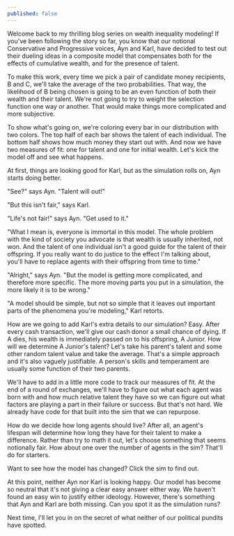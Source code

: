 ```yaml
---
published: false
---
```

Welcome back to my thrilling blog series on wealth inequality modeling! If you've been following the story so far, you know that our notional Conservative and Progressive voices, Ayn and Karl, have decided to test out their dueling ideas in a composite model that compensates both for the effects of cumulative wealth, and for the presence of talent. 

To make this work, every time we pick a pair of candidate money recipients, B and C, we'll take the average of the two probabilities. That way, the likelihood of B being chosen is going to be an even function of both their wealth and their talent. We're not going to try to weight the selection function one way or another. That would make things more complicated and more subjective. 

To show what's going on, we're coloring every bar in our distribution with two colors. The top half of each bar shows the talent of each individual. The bottom half shows how much money they start out with. And now we have two measures of fit: one for talent and one for initial wealth. Let's kick the model off and see what happens.



At first, things are looking good for Karl, but as the simulation rolls on, Ayn starts doing better.

"See?" says Ayn. "Talent will out!"

"But this isn't fair," says Karl.

"Life's not fair!" says Ayn. "Get used to it."

"What I mean is, everyone is immortal in this model. The whole problem with the kind of society you advocate is that wealth is usually inherited, not won. And the talent of one individual isn't a good guide for the talent of their offspring. If you really want to do justice to the effect I'm talking about, you'll have to replace agents with their offspring from time to time."

"Alright," says Ayn. "But the model is getting more complicated, and therefore more specific. The more moving parts you put in a simulation, the more likely it is to be wrong."

"A model should be simple, but not so simple that it leaves out important parts of the phenomena you're modeling," Karl retorts.

How are we going to add Karl's extra details to our simulation? Easy. After every cash transaction, we'll give our cash donor a small chance of dying. If A dies, his wealth is immediately passed on to his offspring, A Junior. How will we determine A Junior's talent? Let's take his parent's talent and some other random talent value and take the average. That's a simple approach and it's also vaguely justifiable. A person's skills and temperament are usually some function of their two parents.

We'll have to add in a little more code to track our measures of fit. At the end of a round of exchanges, we'll have to figure out what each agent was born with and how much relative talent they have so we can figure out what factors are playing a part in their failure or success. But that's not hard. We already have code for that built into the sim that we can repurpose.

How do we decide how long agents should live? After all, an agent's lifespan will determine how long they have for their talent to make a difference. Rather than try to math it out, let's choose something that seems notionally fair. How about one over the number of agents in the sim? That'll do for starters. 

Want to see how the model has changed? Click the sim to find out. 


At this point, neither Ayn nor Karl is looking happy. Our model has become so neutral that it's not giving a clear easy answer either way. We haven't found an easy win to justify either ideology. However, there's something that Ayn and Karl are both missing. Can you spot it as the simulation runs?

Next time, I'll let you in on the secret of what neither of our political pundits have spotted. 

